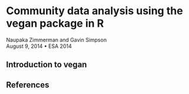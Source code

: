 # Community data analysis using the vegan package in R
Naupaka Zimmerman and Gavin Simpson  
August 9, 2014 • ESA 2014  



## Introduction to **vegan**

## References
